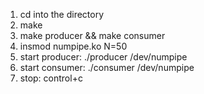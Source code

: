 1. cd into the directory
2. make
3. make producer && make consumer
4. insmod numpipe.ko N=50
5. start producer: ./producer /dev/numpipe
6. start consumer: ./consumer /dev/numpipe
7. stop: control+c

